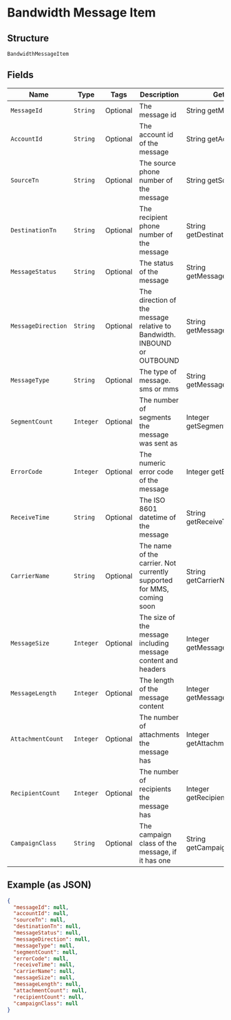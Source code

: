 
# Bandwidth Message Item

## Structure

`BandwidthMessageItem`

## Fields

| Name | Type | Tags | Description | Getter | Setter |
|  --- | --- | --- | --- | --- | --- |
| `MessageId` | `String` | Optional | The message id | String getMessageId() | setMessageId(String messageId) |
| `AccountId` | `String` | Optional | The account id of the message | String getAccountId() | setAccountId(String accountId) |
| `SourceTn` | `String` | Optional | The source phone number of the message | String getSourceTn() | setSourceTn(String sourceTn) |
| `DestinationTn` | `String` | Optional | The recipient phone number of the message | String getDestinationTn() | setDestinationTn(String destinationTn) |
| `MessageStatus` | `String` | Optional | The status of the message | String getMessageStatus() | setMessageStatus(String messageStatus) |
| `MessageDirection` | `String` | Optional | The direction of the message relative to Bandwidth. INBOUND or OUTBOUND | String getMessageDirection() | setMessageDirection(String messageDirection) |
| `MessageType` | `String` | Optional | The type of message. sms or mms | String getMessageType() | setMessageType(String messageType) |
| `SegmentCount` | `Integer` | Optional | The number of segments the message was sent as | Integer getSegmentCount() | setSegmentCount(Integer segmentCount) |
| `ErrorCode` | `Integer` | Optional | The numeric error code of the message | Integer getErrorCode() | setErrorCode(Integer errorCode) |
| `ReceiveTime` | `String` | Optional | The ISO 8601 datetime of the message | String getReceiveTime() | setReceiveTime(String receiveTime) |
| `CarrierName` | `String` | Optional | The name of the carrier. Not currently supported for MMS, coming soon | String getCarrierName() | setCarrierName(String carrierName) |
| `MessageSize` | `Integer` | Optional | The size of the message including message content and headers | Integer getMessageSize() | setMessageSize(Integer messageSize) |
| `MessageLength` | `Integer` | Optional | The length of the message content | Integer getMessageLength() | setMessageLength(Integer messageLength) |
| `AttachmentCount` | `Integer` | Optional | The number of attachments the message has | Integer getAttachmentCount() | setAttachmentCount(Integer attachmentCount) |
| `RecipientCount` | `Integer` | Optional | The number of recipients the message has | Integer getRecipientCount() | setRecipientCount(Integer recipientCount) |
| `CampaignClass` | `String` | Optional | The campaign class of the message, if it has one | String getCampaignClass() | setCampaignClass(String campaignClass) |

## Example (as JSON)

```json
{
  "messageId": null,
  "accountId": null,
  "sourceTn": null,
  "destinationTn": null,
  "messageStatus": null,
  "messageDirection": null,
  "messageType": null,
  "segmentCount": null,
  "errorCode": null,
  "receiveTime": null,
  "carrierName": null,
  "messageSize": null,
  "messageLength": null,
  "attachmentCount": null,
  "recipientCount": null,
  "campaignClass": null
}
```

